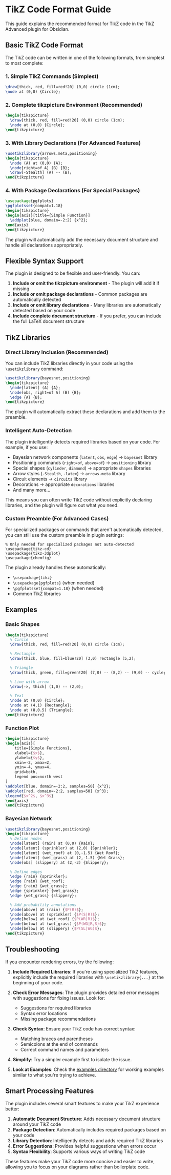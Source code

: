 # TikZ Code Format Guide

This guide explains the recommended format for TikZ code in the TikZ Advanced plugin for Obsidian.

## Basic TikZ Code Format

The TikZ code can be written in one of the following formats, from simplest to most complete:

### 1. Simple TikZ Commands (Simplest)

```tikz
\draw[thick, red, fill=red!20] (0,0) circle (1cm);
\node at (0,0) {Circle};
```

### 2. Complete tikzpicture Environment (Recommended)

```tikz
\begin{tikzpicture}
  \draw[thick, red, fill=red!20] (0,0) circle (1cm);
  \node at (0,0) {Circle};
\end{tikzpicture}
```

### 3. With Library Declarations (For Advanced Features)

```tikz
\usetikzlibrary{arrows.meta,positioning}
\begin{tikzpicture}
  \node (A) at (0,0) {A};
  \node[right=of A] (B) {B};
  \draw[-Stealth] (A) -- (B);
\end{tikzpicture}
```

### 4. With Package Declarations (For Special Packages)

```tikz
\usepackage{pgfplots}
\pgfplotsset{compat=1.18}
\begin{tikzpicture}
\begin{axis}[title={Simple Function}]
  \addplot[blue, domain=-2:2] {x^2};
\end{axis}
\end{tikzpicture}
```

The plugin will automatically add the necessary document structure and handle all declarations appropriately.

## Flexible Syntax Support

The plugin is designed to be flexible and user-friendly. You can:

1. **Include or omit the tikzpicture environment** - The plugin will add it if missing
2. **Include or omit package declarations** - Common packages are automatically detected
3. **Include or omit library declarations** - Many libraries are automatically detected based on your code
4. **Include complete document structure** - If you prefer, you can include the full LaTeX document structure

## TikZ Libraries

### Direct Library Inclusion (Recommended)

You can include TikZ libraries directly in your code using the `\usetikzlibrary` command:

```tikz
\usetikzlibrary{bayesnet,positioning}
\begin{tikzpicture}
  \node[latent] (A) {A};
  \node[obs, right=of A] (B) {B};
  \edge {A} {B};
\end{tikzpicture}
```

The plugin will automatically extract these declarations and add them to the preamble.

### Intelligent Auto-Detection

The plugin intelligently detects required libraries based on your code. For example, if you use:

- Bayesian network components (`latent`, `obs`, `edge`) → `bayesnet` library
- Positioning commands (`right=of`, `above=of`) → `positioning` library
- Special shapes (`cylinder`, `diamond`) → appropriate `shapes` libraries
- Arrow styles (`-Stealth`, `-latex`) → `arrows.meta` library
- Circuit elements → `circuits` library
- Decorations → appropriate `decorations` libraries
- And many more...

This means you can often write TikZ code without explicitly declaring libraries, and the plugin will figure out what you need.

### Custom Preamble (For Advanced Cases)

For specialized packages or commands that aren't automatically detected, you can still use the custom preamble in plugin settings:

```
% Only needed for specialized packages not auto-detected
\usepackage{tikz-cd}
\usepackage{tikz-3dplot}
\usepackage{chemfig}
```

The plugin already handles these automatically:
- `\usepackage{tikz}`
- `\usepackage{pgfplots}` (when needed)
- `\pgfplotsset{compat=1.18}` (when needed)
- Common TikZ libraries

## Examples

### Basic Shapes

```tikz
\begin{tikzpicture}
  % Circle
  \draw[thick, red, fill=red!20] (0,0) circle (1cm);

  % Rectangle
  \draw[thick, blue, fill=blue!20] (3,0) rectangle (5,2);

  % Triangle
  \draw[thick, green, fill=green!20] (7,0) -- (8,2) -- (9,0) -- cycle;

  % Line with arrow
  \draw[->, thick] (1,0) -- (2,0);

  % Text
  \node at (0,0) {Circle};
  \node at (4,1) {Rectangle};
  \node at (8,0.5) {Triangle};
\end{tikzpicture}
```

### Function Plot

```tikz
\begin{tikzpicture}
\begin{axis}[
    title={Simple Functions},
    xlabel={$x$},
    ylabel={$y$},
    xmin=-2, xmax=2,
    ymin=-4, ymax=4,
    grid=both,
    legend pos=north west
]
\addplot[blue, domain=-2:2, samples=50] {x^2};
\addplot[red, domain=-2:2, samples=50] {x^3};
\legend{$x^2$, $x^3$}
\end{axis}
\end{tikzpicture}
```

### Bayesian Network

```tikz
\usetikzlibrary{bayesnet,positioning}
\begin{tikzpicture}
  % Define nodes
  \node[latent] (rain) at (0,0) {Rain};
  \node[latent] (sprinkler) at (2,0) {Sprinkler};
  \node[latent] (wet_roof) at (0,-1.5) {Wet Roof};
  \node[latent] (wet_grass) at (2,-1.5) {Wet Grass};
  \node[obs] (slippery) at (2,-3) {Slippery};

  % Define edges
  \edge {rain} {sprinkler};
  \edge {rain} {wet_roof};
  \edge {rain} {wet_grass};
  \edge {sprinkler} {wet_grass};
  \edge {wet_grass} {slippery};

  % Add probability annotations
  \node[above] at (rain) {$P(R)$};
  \node[above] at (sprinkler) {$P(S|R)$};
  \node[below] at (wet_roof) {$P(WR|R)$};
  \node[below] at (wet_grass) {$P(WG|R,S)$};
  \node[below] at (slippery) {$P(SL|WG)$};
\end{tikzpicture}
```

## Troubleshooting

If you encounter rendering errors, try the following:

1. **Include Required Libraries**: If you're using specialized TikZ features, explicitly include the required libraries with `\usetikzlibrary{...}` at the beginning of your code.

2. **Check Error Messages**: The plugin provides detailed error messages with suggestions for fixing issues. Look for:
   - Suggestions for required libraries
   - Syntax error locations
   - Missing package recommendations

3. **Check Syntax**: Ensure your TikZ code has correct syntax:
   - Matching braces and parentheses
   - Semicolons at the end of commands
   - Correct command names and parameters

4. **Simplify**: Try a simpler example first to isolate the issue.

5. **Look at Examples**: Check the [examples directory](../examples/categories/) for working examples similar to what you're trying to achieve.

## Smart Processing Features

The plugin includes several smart features to make your TikZ experience better:

1. **Automatic Document Structure**: Adds necessary document structure around your TikZ code
2. **Package Detection**: Automatically includes required packages based on your code
3. **Library Detection**: Intelligently detects and adds required TikZ libraries
4. **Error Suggestions**: Provides helpful suggestions when errors occur
5. **Syntax Flexibility**: Supports various ways of writing TikZ code

These features make your TikZ code more concise and easier to write, allowing you to focus on your diagrams rather than boilerplate code.
